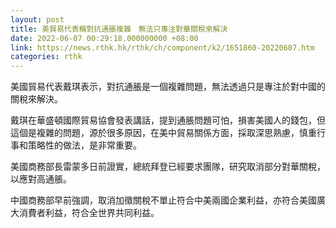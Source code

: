 ```yaml
---
layout: post
title: 美貿易代表稱對抗通脹複雜　無法只專注對華關稅來解決
date: 2022-06-07 00:29:18.000000000 +08:00
link: https://news.rthk.hk/rthk/ch/component/k2/1651860-20220607.htm
categories: rthk
---
```


美國貿易代表戴琪表示，對抗通脹是一個複雜問題，無法透過只是專注於對中國的關稅來解決。

戴琪在華盛頓國際貿易協會發表講話，提到通脹問題可怕，損害美國人的錢包，但這個是複雜的問題，源於很多原因，在美中貿易關係方面，採取深思熟慮，慎重行事和策略性的做法，是非常重要。

美國商務部長雷蒙多日前證實，總統拜登已經要求團隊，研究取消部分對華關稅，以應對高通脹。

中國商務部早前強調，取消加徵關稅不單止符合中美兩國企業利益，亦符合美國廣大消費者利益，符合全世界共同利益。
